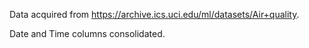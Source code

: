 Data acquired from https://archive.ics.uci.edu/ml/datasets/Air+quality.

Date and Time columns consolidated.
